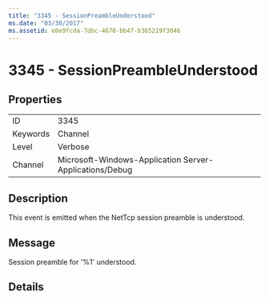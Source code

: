 ```yaml
---
title: "3345 - SessionPreambleUnderstood"
ms.date: "03/30/2017"
ms.assetid: e8e9fcda-7dbc-4670-bb47-b365219f3046
---
```

# 3345 - SessionPreambleUnderstood
## Properties  


|||  
|-|-|  
|ID|3345|  
|Keywords|Channel|  
|Level|Verbose|  
|Channel|Microsoft-Windows-Application Server-Applications/Debug|  

## Description  
 This event is emitted when the NetTcp session preamble is understood.  

## Message  
 Session preamble for '%1' understood.  

## Details
